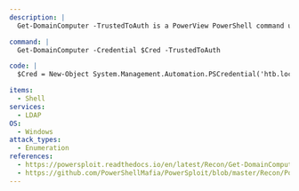 ```yaml
---
description: |
  Get-DomainComputer -TrustedToAuth is a PowerView PowerShell command used for Active Directory enumeration. It retrieves computer objects that are trusted for delegation to authenticate to other services, potentially revealing systems susceptible to credential abuse. This command assists in identifying computers with trusted relationships that might be exploited by attackers to gain unauthorized access, making it a crucial tool for assessing security risks in an Active Directory environment.

command: |
  Get-DomainComputer -Credential $Cred -TrustedToAuth

code: |
  $Cred = New-Object System.Management.Automation.PSCredential('htb.local\mmaas', $pass)

items:
  - Shell
services:
  - LDAP
OS:
  - Windows
attack_types:
  - Enumeration
references:
  - https://powersploit.readthedocs.io/en/latest/Recon/Get-DomainComputer/
  - https://github.com/PowerShellMafia/PowerSploit/blob/master/Recon/PowerView.ps1
---
```

